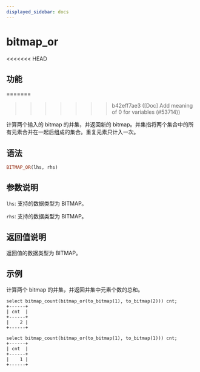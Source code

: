 ```yaml
---
displayed_sidebar: docs
---
```


# bitmap_or

<<<<<<< HEAD
## 功能
=======

>>>>>>> b42eff7ae3 ([Doc] Add meaning of 0 for variables (#53714))

计算两个输入的 bitmap 的并集，并返回新的 bitmap。并集指将两个集合中的所有元素合并在一起后组成的集合。重复元素只计入一次。

## 语法

```Haskell
BITMAP_OR(lhs, rhs)
```

## 参数说明

`lhs`: 支持的数据类型为 BITMAP。

`rhs`: 支持的数据类型为 BITMAP。

## 返回值说明

返回值的数据类型为 BITMAP。

## 示例

计算两个 bitmap 的并集，并返回并集中元素个数的总和。

```Plain Text
select bitmap_count(bitmap_or(to_bitmap(1), to_bitmap(2))) cnt;
+------+
| cnt  |
+------+
|    2 |
+------+

select bitmap_count(bitmap_or(to_bitmap(1), to_bitmap(1))) cnt;
+------+
| cnt  |
+------+
|    1 |
+------+
```
